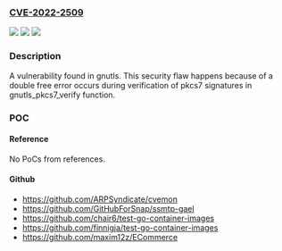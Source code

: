 ### [CVE-2022-2509](https://cve.mitre.org/cgi-bin/cvename.cgi?name=CVE-2022-2509)
![](https://img.shields.io/static/v1?label=Product&message=GnuTLS&color=blue)
![](https://img.shields.io/static/v1?label=Version&message=n%2Fa&color=blue)
![](https://img.shields.io/static/v1?label=Vulnerability&message=Double%20Free&color=brighgreen)

### Description

A vulnerability found in gnutls. This security flaw happens because of a double free error occurs during verification of pkcs7 signatures in gnutls_pkcs7_verify function.

### POC

#### Reference
No PoCs from references.

#### Github
- https://github.com/ARPSyndicate/cvemon
- https://github.com/GitHubForSnap/ssmtp-gael
- https://github.com/chair6/test-go-container-images
- https://github.com/finnigja/test-go-container-images
- https://github.com/maxim12z/ECommerce

